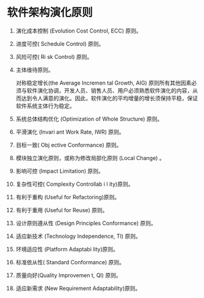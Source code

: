 # 软件架构演化原则


1. 演化成本控制 (Evolution Cost Control,  ECC) 原则。
2. 进度可控( Schedule Control) 原则。
3. 风险可控( Ri sk Control) 原则。
4. 主体维待原则。

    对称稳定增长(the Average Incremen tal Growth,  AIG) 原则所有其他因素必须与软件演化协调，开发人员、销售人员、用户必须熟悉软件演化的内容，从而达到令人满意的演化。因此，软件演化的平均增量的增长须保持平稳，保证软件系统主体行为稳定。

5. 系统总体结构优化 (Optimization of Whole  Structure) 原则。
6. 平滑演化 (Invari ant Work Rate,  IWR) 原则。
7. 目标一致( Obj ective Conformance) 原则。
8. 模块独立演化原则，或称为修改局部化原则 (Local Change) 。
9. 影响可控 (Impact Limitation) 原则。
10. 复杂性可控( Complexity Controllab i l ity)原则。
11. 有利于重构 (Useful for Refactoring)原则。
12. 有利于重用 (Useful for Reuse) 原则。
13. 设计原则遵从性 (Design Principles Conformance) 原则。
14. 适应新技术 (Technology Independence,  TI) 原则。
15. 环境适应性 (Platform Adaptabi lity)原则。
16. 标准依从性( Standard Conformance) 原则。
17. 质量向好(Quality Improvemen t,  QI) 原则。
18. 适应新需求 (New Requirement Adaptability)原则。






































